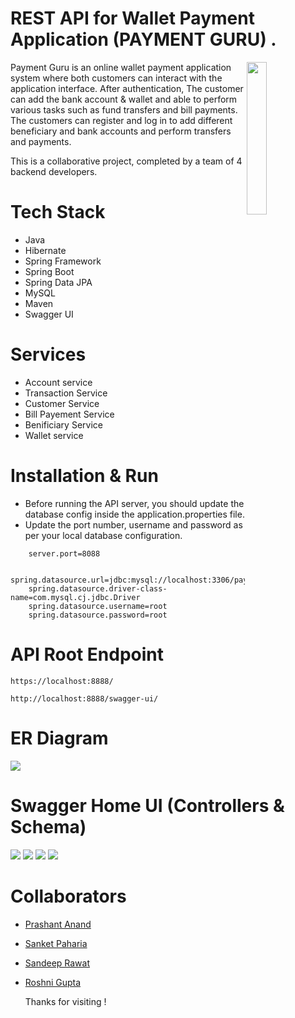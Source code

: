 # REST API for Wallet Payment Application (PAYMENT GURU) .



<img
  align="right"
        width="25%"
        src="https://github.com/annax3/natural-sort-6825/blob/main/Payment%20guru%20logo.png"
        alt=""
      /> 
Payment Guru is an online wallet payment application system where both customers can interact with the application interface. After authentication, The customer can add the bank account & wallet and able to perform various tasks such as fund transfers and bill payments. The customers can register and log in to add different beneficiary and bank accounts and perform transfers and payments.

This is a collaborative project, completed by a team of 4 backend developers.

# Tech Stack
- Java
- Hibernate
- Spring Framework
- Spring Boot
- Spring Data JPA
- MySQL
- Maven
- Swagger UI


# Services

- Account service
- Transaction Service
- Customer Service
- Bill Payement Service
- Benificiary Service 
- Wallet service

# Installation & Run
 - Before running the API server, you should update the database config inside the application.properties file.
- Update the port number, username and password as per your local database configuration.

```
    server.port=8088

    spring.datasource.url=jdbc:mysql://localhost:3306/paymentguru;
    spring.datasource.driver-class-name=com.mysql.cj.jdbc.Driver
    spring.datasource.username=root
    spring.datasource.password=root
```

# API Root Endpoint
```
https://localhost:8888/
```
```
http://localhost:8888/swagger-ui/
```
# ER Diagram
<img src="https://github.com/annax3/natural-sort-6825/blob/main/ER%20diagram.jpeg" >


# Swagger Home UI (Controllers & Schema)
<img src="https://github.com/annax3/natural-sort-6825/blob/main/home.jpeg" >
<img src="https://github.com/annax3/natural-sort-6825/blob/main/controller1.jpeg" >
<img src="https://github.com/annax3/natural-sort-6825/blob/main/controller2.jpeg" >
<img src="https://github.com/annax3/natural-sort-6825/blob/main/schema.jpeg" >

# Collaborators

- [Prashant Anand](https://github.com/annax3)
- [Sanket Paharia](https://github.com/SanketPaharia)
- [Sandeep Rawat](https://github.com/Sandeeprawat313)
- [Roshni Gupta](https://github.com/guptaroshni)

   Thanks for visiting !
